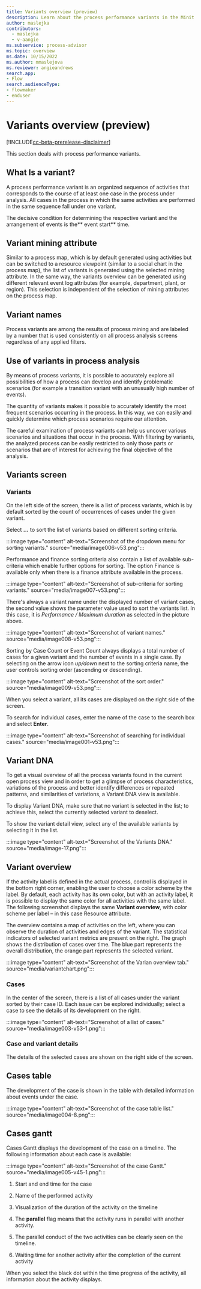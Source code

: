 ```yaml
---
title: Variants overview (preview)
description: Learn about the process performance variants in the Minit desktop application in process advisor.
author: maslejka
contributors:
  - maslejka
  - v-aangie
ms.subservice: process-advisor
ms.topic: overview
ms.date: 10/15/2022
ms.author: mmaslejova
ms.reviewer: angieandrews
search.app:
- Flow
search.audienceType:
- flowmaker
- enduser
---
```


# Variants overview (preview)

[!INCLUDE[cc-beta-prerelease-disclaimer](../includes/cc-beta-prerelease-disclaimer.md)]

This section deals with process performance variants.



## What Is a variant?

A process performance variant is an organized sequence of activities that corresponds to the course of at least one case in the process under analysis. All cases in the process in which the same activities are performed in the same sequence fall under one variant.

The decisive condition for determining the respective variant and the arrangement of events is the** event start** time.

## Variant mining attribute

Similar to a process map, which is by default generated using activities but can be switched to a resource viewpoint (similar to a social chart in the process map), the list of variants is generated using the selected mining attribute. In the same way, the variants overview can be generated using different relevant event log attributes (for example, department, plant, or region). This selection is independent of the selection of mining attributes on the process map.

## Variant names

Process variants are among the results of process mining and are labeled by a number that is used consistently on all process analysis screens regardless of any applied filters.

## Use of variants in process analysis

By means of process variants, it is possible to accurately explore all possibilities of how a process can develop and identify problematic scenarios (for example a transition variant with an unusually high number of events).

The quantity of variants makes it possible to accurately identify the most frequent scenarios occurring in the process. In this way, we can easily and quickly determine which process scenarios require our attention.

The careful examination of process variants can help us uncover various scenarios and situations that occur in the process. With filtering by variants, the analyzed process can be easily restricted to only those parts or scenarios that are of interest for achieving the final objective of the analysis.

## Variants screen

### Variants

On the left side of the screen, there is a list of process variants, which is by default sorted by the count of occurrences of cases under the given variant.

Select **...** to sort the list of variants based on different sorting criteria.

:::image type="content" alt-text="Screenshot of the dropdown menu for sorting variants." source="media/image006-v53.png":::

Performance and finance sorting criteria also contain a list of available sub-criteria which enable further options for sorting. The option Finance is available only when there is a finance attribute available in the process.

:::image type="content" alt-text="Screenshot of sub-criteria for sorting variants." source="media/image007-v53.png":::

There's always a variant name under the displayed number of variant cases, the second value shows the parameter value used to sort the variants list. In this case, it is *Performance / Maximum duration* as selected in the picture above.

:::image type="content" alt-text="Screenshot of variant names." source="media/image008-v53.png":::

Sorting by Case Count or Event Count always displays a total number of cases for a given variant and the number of events in a single case. By selecting on the arrow icon *up/down* next to the sorting criteria name, the user controls sorting order (ascending or descending).

:::image type="content" alt-text="Screenshot of the sort order." source="media/image009-v53.png":::

When you select a variant, all its cases are displayed on the right side of the screen.

To search for individual cases, enter the name of the case to the search box and select **Enter**.

:::image type="content" alt-text="Screenshot of searching for individual cases." source="media/image001-v53.png":::

## Variant DNA

To get a visual overview of all the process variants found in the current open process view and in order to get a glimpse of process characteristics, variations of the process and better identify differences or repeated patterns, and similarities of variations, a Variant DNA view is available.

To display Variant DNA, make sure that no variant is selected in the list; to achieve this, select the currently selected variant to deselect.

To show the variant detail view, select any of the available variants by selecting it in the list.

:::image type="content" alt-text="Screenshot of the Variants DNA." source="media/image-17.png":::

## Variant overview

If the activity label is defined in the actual process, control is displayed in the bottom right corner, enabling the user to choose a color scheme by the label. By default, each activity has its own color, but with an activity label, it is possible to display the same color for all activities with the same label. The following screenshot displays the same **Variant overview**, with color scheme per label – in this case Resource attribute.

The overview contains a map of activities on the left, where you can observe the duration of activities and edges of the variant. The statistical indicators of selected variant metrics are present on the right. The graph shows the distribution of cases over time. The blue part represents the overall distribution, the orange part represents the selected variant.

:::image type="content" alt-text="Screenshot of the Varian overview tab." source="media/variantchart.png":::

### Cases

In the center of the screen, there is a list of all cases under the variant sorted by their case ID. Each issue can be explored individually; select a case to see the details of its development on the right.

:::image type="content" alt-text="Screenshot of a list of cases." source="media/image003-v53-1.png":::

### Case and variant details

The details of the selected cases are shown on the right side of the screen.

## Cases table

The development of the case is shown in the table with detailed information about events under the case.

:::image type="content" alt-text="Screenshot of the case table list." source="media/image004-8.png":::

## Cases gantt

Cases Gantt displays the development of the case on a timeline. The following information about each case is available:

:::image type="content" alt-text="Screenshot of the case Gantt." source="media/image005-v45-1.png":::

1. Start and end time for the case

1. Name of the performed activity

1. Visualization of the duration of the activity on the timeline

1. The **parallel** flag means that the activity runs in parallel with another activity.

1. The parallel conduct of the two activities can be clearly seen on the timeline.

1. Waiting time for another activity after the completion of the current activity

When you select the black dot within the time progress of the activity, all information about the activity displays.



